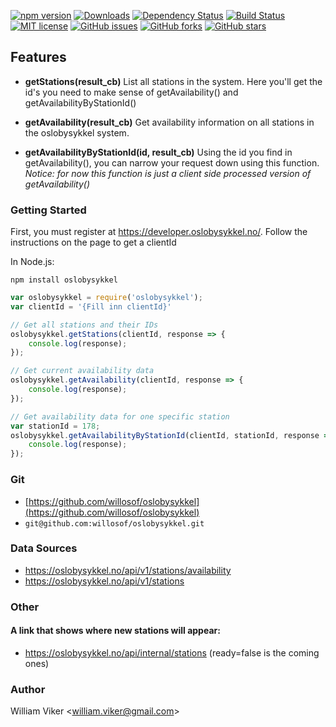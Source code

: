 [![npm version](https://badge.fury.io/js/oslobysykkel.svg)](https://badge.fury.io/js/oslobysykkel)
[![Downloads](https://img.shields.io/npm/dm/oslobysykkel.svg)](https://npmjs.com/oslobysykkel)
[![Dependency Status](https://david-dm.org/willosof/oslobysykkel.svg)](https://david-dm.org/willosof/oslobysykkel)
[![Build Status](https://travis-ci.org/willosof/oslobysykkel.svg?branch=master)](https://travis-ci.org/willosof/oslobysykkel)
[![MIT license](http://img.shields.io/badge/license-MIT-brightgreen.svg)](http://opensource.org/licenses/MIT)
[![GitHub issues](https://img.shields.io/github/issues/willosof/oslobysykkel.svg?style=plastic)](https://github.com/willosof/oslobysykkel/issues)
[![GitHub forks](https://img.shields.io/github/forks/willosof/oslobysykkel.svg?style=plastic)](https://github.com/willosof/oslobysykkel/network)
[![GitHub stars](https://img.shields.io/github/stars/willosof/oslobysykkel.svg?style=plastic)](https://github.com/willosof/oslobysykkel/stargazers)

## Features
* **getStations(result_cb)**
List all stations in the system. Here you'll get the id's you need to make sense of getAvailability() and getAvailabilityByStationId()

* **getAvailability(result_cb)**
Get availability information on all stations in the oslobysykkel system.

* **getAvailabilityByStationId(id, result_cb)**
Using the id you find in getAvailability(), you can narrow your request down using this function.
*Notice: for now this function is just a client side processed version of getAvailability()*


### Getting Started

First, you must register at https://developer.oslobysykkel.no/. Follow the instructions on the page to get a clientId

In Node.js:

```
npm install oslobysykkel
```

```javascript
var oslobysykkel = require('oslobysykkel');
var clientId = '{Fill inn clientId}'

// Get all stations and their IDs
oslobysykkel.getStations(clientId, response => {
	console.log(response);
});

// Get current availability data
oslobysykkel.getAvailability(clientId, response => {
	console.log(response);
});

// Get availability data for one specific station
var stationId = 178;
oslobysykkel.getAvailabilityByStationId(clientId, stationId, response => {
	console.log(response);
});

```

### Git
* [https://github.com/willosof/oslobysykkel](https://github.com/willosof/oslobysykkel)
* `git@github.com:willosof/oslobysykkel.git`


### Data Sources
* https://oslobysykkel.no/api/v1/stations/availability
* https://oslobysykkel.no/api/v1/stations

### Other
#### A link that shows where new stations will appear:
* https://oslobysykkel.no/api/internal/stations (ready=false is the coming ones)

### Author
William Viker <<william.viker@gmail.com>>
